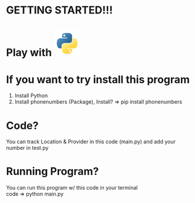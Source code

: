 # GETTING STARTED!!!
# Play with <a href="https://www.python.org" target="_blank" rel="noreferrer"> <img src="https://raw.githubusercontent.com/devicons/devicon/master/icons/python/python-original.svg" alt="python" width="70" height="70"/> </a>

# If you want to try install this program
1. Install Python
2. Install phonenumbers (Package), Install? => pip install phonenumbers

# Code?
You can track Location & Provider in this code (main.py) and add your number in test.py

# Running Program?
You can run this program w/ this code in your terminal
<br />
code => python main.py

